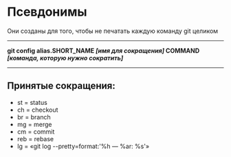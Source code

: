 # Псевдонимы

Они созданы для того, чтобы не печатать каждую команду git целиком

---
**git config alias.SHORT_NAME *[имя для сокращения]* COMMAND *[команда, которую нужно сократить]***

---

## Принятые сокращения:

- st = status
- ch = checkout
- br = branch
- mg = merge
- cm = commit
- reb = rebase
- lg = «git log --pretty=format:'%h — %ar: %s'»

